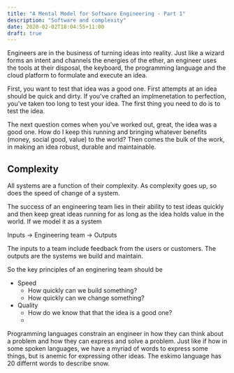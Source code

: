 ```yaml
---
title: "A Mental Model for Software Engineering - Part 1"
description: "Software and complexity"
date: 2020-02-02T18:04:55+11:00
draft: true
---
```


Engineers are in the business of turning ideas into reality. Just like a wizard forms an intent and channels the energies of the ether, an engineer uses the tools at their disposal, the keyboard, the programming language and the cloud platform to formulate and execute an idea.

First, you want to test that idea was a good one. First attempts at an idea should be quick and dirty. If you've crafted an implmenetation to perfection, you've taken too long to test your idea. The first thing you need to do is to test the idea. 

The next question comes when you've worked out, great, the idea was a good one. How do I keep this running and bringing whatever benefits (money, social good, value) to the world? Then comes the bulk of the work, in making an idea robust, durable and maintainable.

## Complexity
All systems are a function of their complexity. As complexity goes up, so does the speed of change of a system.

The success of an engineering team lies in their ability to test ideas quickly and then keep great ideas running for as long as the idea holds value in the world.
If we model it as a system

Inputs -> Engineering team -> Outputs

The inputs to a team include feedback from the users or customers.
The outputs are the systems we build and maintain.

So the key principles of an enginering team should be

- Speed
  - How quickly can we build something?
  - How quickly can we change something?
- Quality
  - How do we know that that the idea is a good one?
  - 

Programming languages constrain an engineer in how they can think about a problem and how they can express and solve a problem. Just like if how in some spoken languages, we have a myriad of words to express some things, but is anemic for expressing other ideas. The eskimo language has 20 differnt words to describe snow.
















